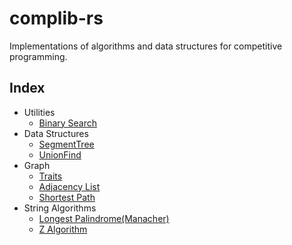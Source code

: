 # complib-rs

Implementations of algorithms and data structures for competitive programming.

## Index

- Utilities
  - [Binary Search](src/general/binary_search.rs)
- Data Structures
  - [SegmentTree](src/data_structure/segment_tree.rs)
  - [UnionFind](src/data_structure/union_find.rs)
- Graph
  - [Traits](src/graph/mod.rs)
  - [Adjacency List](src/graph/adjacency_list.rs)
  - [Shortest Path](stc/graph//shortest_path.rs)
- String Algorithms
  - [Longest Palindrome(Manacher)](src/string/palindrome.rs)
  - [Z Algorithm](src/string/z.rs)
